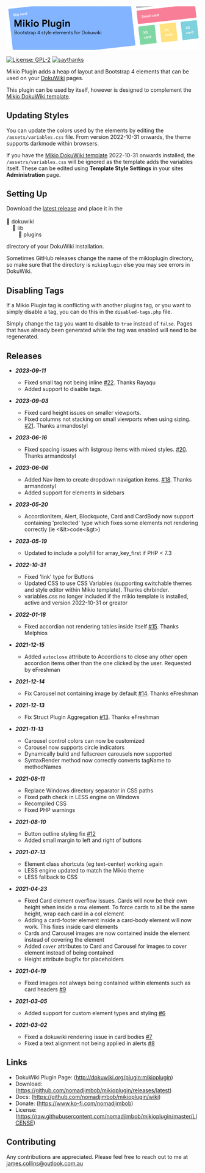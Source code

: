 <img src="https://raw.githubusercontent.com/nomadjimbob/nomadjimbob/master/wiki/mikioplugin/images/mikio_plugin_header.png">

[![License: GPL-2](https://img.shields.io/github/license/nomadjimbob/mikioplugin?color=blue)](LICENSE)
[![saythanks](https://img.shields.io/badge/say-thanks-ff69b4.svg)](https://saythanks.io/to/james.collins%40outlook.com.au)

Mikio Plugin adds a heap of layout and Bootstrap 4 elements that can be used on your [DokuWiki](http://dokuwiki.org/) pages.

This plugin can be used by itself, however is designed to complement the [Mikio DokuWiki template](http://dokuwiki.org/template:mikio).

## Updating Styles

You can update the colors used by the elements by editing the `/assets/variables.css` file. From version 2022-10-31 onwards, the theme supports darkmode within browsers.

If you have the [Mikio DokuWiki template](http://dokuwiki.org/template:mikio) 2022-10-31 onwards installed, the `/assetrs/variables.css` will be ignored as the template adds the variables itself. These can be edited using
**Template Style Settings** in your sites **Administration** page.

## Setting Up

Download the [latest release](https://github.com/nomadjimbob/mikioplugin/releases/latest) and place it in the\
\
:file_folder: dokuwiki\
&nbsp;&nbsp;&nbsp;&nbsp;:file_folder: lib\
&nbsp;&nbsp;&nbsp;&nbsp;&nbsp;&nbsp;&nbsp;&nbsp;:file_folder: plugins

directory of your DokuWiki installation.

Sometimes GitHub releases change the name of the mikioplugin directory, so make sure that the directory is `mikioplugin` else you may see errors in DokuWiki.

## Disabling Tags

If a Mikio Plugin tag is conflicting with another plugins tag, or you want to simply disable a tag, you can do this in the `disabled-tags.php` file.

Simply change the tag you want to disable to `true` instead of `false`. Pages that have already been generated while the tag was enabled will need to be regenerated.

## Releases

-   **_2023-09-11_**

    -   Fixed small tag not being inline [#22](https://github.com/nomadjimbob/mikioplugin/issues/22). Thanks Rayaqu
    -   Added support to disable tags.

-   **_2023-09-03_**

    -   Fixed card height issues on smaller viewports.
    -   Fixed columns not stacking on small viewports when using sizing. [#21](https://github.com/nomadjimbob/mikioplugin/issues/21). Thanks armandostyl

-   **_2023-06-16_**

    -   Fixed spacing issues with listgroup items with mixed styles. [#20](https://github.com/nomadjimbob/mikioplugin/issues/20). Thanks armandostyl

-   **_2023-06-06_**

    -   Added Nav item to create dropdown navigation items. [#18](https://github.com/nomadjimbob/mikioplugin/issues/18). Thanks armandostyl
    -   Added support for elements in sidebars

-   **_2023-05-20_**

    -   AccordionItem, Alert, Blockquote, Card and CardBody now support containing 'protected' type which fixes some elements not rendering correctly (ie <&lt>code<&gt>)

-   **_2023-05-19_**

    -   Updated to include a polyfill for array_key_first if PHP < 7.3

-   **_2022-10-31_**

    -   Fixed 'link' type for Buttons
    -   Updated CSS to use CSS Variables (supporting switchable themes and style editor within Mikio template). Thanks chrbinder.
    -   variables.css no longer included if the mikio template is installed, active and version 2022-10-31 or greator

-   **_2022-01-18_**

    -   Fixed accordian not rendering tables inside itself [#15](https://github.com/nomadjimbob/mikioplugin/issues/15). Thanks Melphios

-   **_2021-12-15_**

    -   Added `autoclose` attribute to Accordions to close any other open accordion items other than the one clicked by the user. Requested by eFreshman

-   **_2021-12-14_**

    -   Fix Carousel not containing image by default [#14](https://github.com/nomadjimbob/mikioplugin/issues/14). Thanks eFreshman

-   **_2021-12-13_**

    -   Fix Struct Plugin Aggregation [#13](https://github.com/nomadjimbob/mikioplugin/issues/13). Thanks eFreshman

-   **_2021-11-13_**

    -   Carousel control colors can now be customized
    -   Carousel now supports circle indicators
    -   Dynamically build and fullscreen carousels now supported
    -   SyntaxRender method now correctly converts tagName to methodNames

-   **_2021-08-11_**

    -   Replace Windows directory separator in CSS paths
    -   Fixed path check in LESS engine on Windows
    -   Recompiled CSS
    -   Fixed PHP warnings

-   **_2021-08-10_**

    -   Button outline styling fix [#12](https://github.com/nomadjimbob/mikioplugin/issues/12)
    -   Added small margin to left and right of buttons

-   **_2021-07-13_**

    -   Element class shortcuts (eg text-center) working again
    -   LESS engine updated to match the Mikio theme
    -   LESS fallback to CSS

-   **_2021-04-23_**

    -   Fixed Card element overflow issues. Cards will now be their own height when inside a row element. To force cards to all be the same height, wrap each card in a col element
    -   Adding a card-footer element inside a card-body element will now work. This fixes inside card elements
    -   Cards and Carousel images are now contained inside the element instead of covering the element
    -   Added `cover` attributes to Card and Carousel for images to cover element instead of being contained
    -   Height attribute bugfix for placeholders

-   **_2021-04-19_**

    -   Fixed images not always being contained within elements such as card headers [#9](https://github.com/nomadjimbob/mikioplugin/issues/9)

-   **_2021-03-05_**

    -   Added support for custom element types and styling [#6](https://github.com/nomadjimbob/mikioplugin/issues/6)

-   **_2021-03-02_**
    -   Fixed a dokuwiki rendering issue in card bodies [#7](https://github.com/nomadjimbob/mikioplugin/issues/7)
    -   Fixed a text alignment not being applied in alerts [#8](https://github.com/nomadjimbob/mikioplugin/issues/8)

## Links

-   DokuWiki Plugin Page: (http://dokuwiki.org/plugin:mikioplugin)
-   Download: (https://github.com/nomadjimbob/mikioplugin/releases/latest)
-   Docs: (https://github.com/nomadjimbob/mikioplugin/wiki)
-   Donate: (https://www.ko-fi.com/nomadjimbob)
-   License: (https://raw.githubusercontent.com/nomadjimbob/mikioplugin/master/LICENSE)

## Contributing

Any contributions are appreciated. Please feel free to reach out to me at james.collins@outlook.com.au

